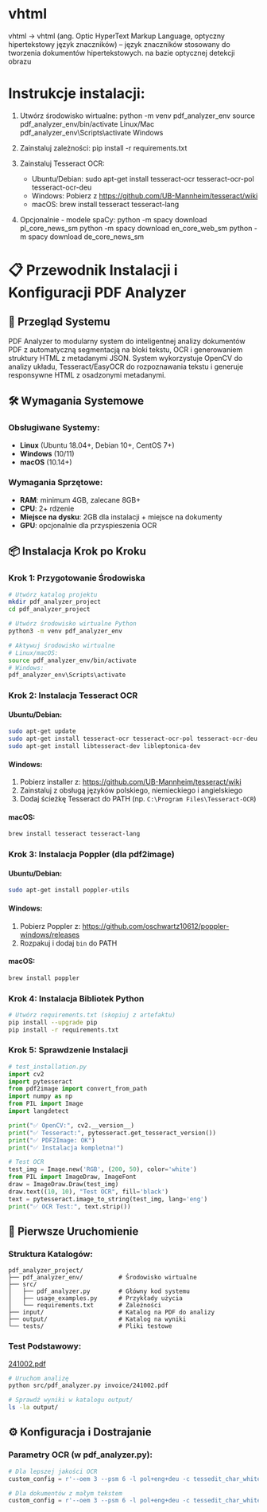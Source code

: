 # vhtml
vhtml -> vhtml (ang. Optic HyperText Markup Language, optyczny hipertekstowy język znaczników) – język znaczników stosowany do tworzenia dokumentów hipertekstowych. na bazie optycznej detekcji obrazu

# Instrukcje instalacji:

 1. Utwórz środowisko wirtualne:
    python -m venv pdf_analyzer_env
    source pdf_analyzer_env/bin/activate   Linux/Mac
    pdf_analyzer_env\Scripts\activate      Windows

 2. Zainstaluj zależności:
    pip install -r requirements.txt

 3. Zainstaluj Tesseract OCR:
    - Ubuntu/Debian: sudo apt-get install tesseract-ocr tesseract-ocr-pol tesseract-ocr-deu
    - Windows: Pobierz z https://github.com/UB-Mannheim/tesseract/wiki
    - macOS: brew install tesseract tesseract-lang

 4. Opcjonalnie - modele spaCy:
    python -m spacy download pl_core_news_sm
    python -m spacy download en_core_web_sm
    python -m spacy download de_core_news_sm

# 📋 Przewodnik Instalacji i Konfiguracji PDF Analyzer

## 🎯 Przegląd Systemu

PDF Analyzer to modularny system do inteligentnej analizy dokumentów PDF z automatyczną segmentacją na bloki tekstu, OCR i generowaniem struktury HTML z metadanymi JSON. System wykorzystuje OpenCV do analizy układu, Tesseract/EasyOCR do rozpoznawania tekstu i generuje responsywne HTML z osadzonymi metadanymi.

## 🛠️ Wymagania Systemowe

### Obsługiwane Systemy:
- **Linux** (Ubuntu 18.04+, Debian 10+, CentOS 7+)
- **Windows** (10/11)
- **macOS** (10.14+)

### Wymagania Sprzętowe:
- **RAM**: minimum 4GB, zalecane 8GB+
- **CPU**: 2+ rdzenie
- **Miejsce na dysku**: 2GB dla instalacji + miejsce na dokumenty
- **GPU**: opcjonalnie dla przyspieszenia OCR

## 📦 Instalacja Krok po Kroku

### Krok 1: Przygotowanie Środowiska

```bash
# Utwórz katalog projektu
mkdir pdf_analyzer_project
cd pdf_analyzer_project

# Utwórz środowisko wirtualne Python
python3 -m venv pdf_analyzer_env

# Aktywuj środowisko wirtualne
# Linux/macOS:
source pdf_analyzer_env/bin/activate
# Windows:
pdf_analyzer_env\Scripts\activate
```

### Krok 2: Instalacja Tesseract OCR

#### Ubuntu/Debian:
```bash
sudo apt-get update
sudo apt-get install tesseract-ocr tesseract-ocr-pol tesseract-ocr-deu tesseract-ocr-eng
sudo apt-get install libtesseract-dev libleptonica-dev
```

#### Windows:
1. Pobierz installer z: https://github.com/UB-Mannheim/tesseract/wiki
2. Zainstaluj z obsługą języków polskiego, niemieckiego i angielskiego
3. Dodaj ścieżkę Tesseract do PATH (np. `C:\Program Files\Tesseract-OCR`)

#### macOS:
```bash
brew install tesseract tesseract-lang
```

### Krok 3: Instalacja Poppler (dla pdf2image)

#### Ubuntu/Debian:
```bash
sudo apt-get install poppler-utils
```

#### Windows:
1. Pobierz Poppler z: https://github.com/oschwartz10612/poppler-windows/releases
2. Rozpakuj i dodaj `bin` do PATH

#### macOS:
```bash
brew install poppler
```

### Krok 4: Instalacja Bibliotek Python

```bash
# Utwórz requirements.txt (skopiuj z artefaktu)
pip install --upgrade pip
pip install -r requirements.txt
```

### Krok 5: Sprawdzenie Instalacji

```python
# test_installation.py
import cv2
import pytesseract
from pdf2image import convert_from_path
import numpy as np
from PIL import Image
import langdetect

print("✅ OpenCV:", cv2.__version__)
print("✅ Tesseract:", pytesseract.get_tesseract_version())
print("✅ PDF2Image: OK")
print("✅ Instalacja kompletna!")

# Test OCR
test_img = Image.new('RGB', (200, 50), color='white')
from PIL import ImageDraw, ImageFont
draw = ImageDraw.Draw(test_img)
draw.text((10, 10), "Test OCR", fill='black')
text = pytesseract.image_to_string(test_img, lang='eng')
print("✅ OCR Test:", text.strip())
```

## 🚀 Pierwsze Uruchomienie

### Struktura Katalogów:
```
pdf_analyzer_project/
├── pdf_analyzer_env/          # Środowisko wirtualne
├── src/
│   ├── pdf_analyzer.py        # Główny kod systemu
│   ├── usage_examples.py      # Przykłady użycia
│   └── requirements.txt       # Zależności
├── input/                     # Katalog na PDF do analizy
├── output/                    # Katalog na wyniki
└── tests/                     # Pliki testowe
```

### Test Podstawowy:
[241002.pdf](invoices/241002.pdf)
```bash
# Uruchom analizę
python src/pdf_analyzer.py invoice/241002.pdf

# Sprawdź wyniki w katalogu output/
ls -la output/
```

## ⚙️ Konfiguracja i Dostrajanie

### Parametry OCR (w pdf_analyzer.py):

```python
# Dla lepszej jakości OCR
custom_config = r'--oem 3 --psm 6 -l pol+eng+deu -c tessedit_char_whitelist=0123456789ABCDEFGHIJKLMNOPQRSTUVWXYZabcdefghijklmnopqrstuvwxyzĄĆĘŁŃÓŚŹŻąćęłńóśźż'

# Dla dokumentów z małym tekstem
custom_config = r'--oem 3 --psm 6 -l pol+eng+deu -c tessedit_char_whitelist=0123456789ABCDEFGHIJKLMNOPQRSTUVWXYZabcdefghijklmnopqrstuvwxyzĄĆĘŁŃÓŚŹŻ'
